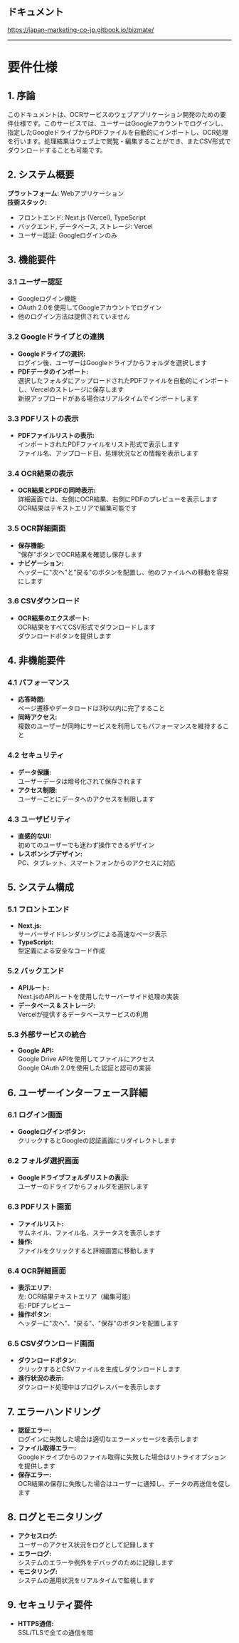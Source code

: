 ## ドキュメント
https://japan-marketing-co-jp.gitbook.io/bizmate/

---

# 要件仕様

## 1. 序論
このドキュメントは、OCRサービスのウェブアプリケーション開発のための要件仕様です。このサービスでは、ユーザーはGoogleアカウントでログインし、指定したGoogleドライブからPDFファイルを自動的にインポートし、OCR処理を行います。処理結果はウェブ上で閲覧・編集することができ、またCSV形式でダウンロードすることも可能です。

## 2. システム概要
**プラットフォーム:** Webアプリケーション  
**技術スタック:**  
- フロントエンド: Next.js (Vercel), TypeScript
- バックエンド, データベース, ストレージ: Vercel
- ユーザー認証: Googleログインのみ

## 3. 機能要件

### 3.1 ユーザー認証
- Googleログイン機能
- OAuth 2.0を使用してGoogleアカウントでログイン
- 他のログイン方法は提供されていません

### 3.2 Googleドライブとの連携
- **Googleドライブの選択:**  
  ログイン後、ユーザーはGoogleドライブからフォルダを選択します
- **PDFデータのインポート:**  
  選択したフォルダにアップロードされたPDFファイルを自動的にインポートし、Vercelのストレージに保存します  
  新規アップロードがある場合はリアルタイムでインポートします

### 3.3 PDFリストの表示
- **PDFファイルリストの表示:**  
  インポートされたPDFファイルをリスト形式で表示します  
  ファイル名、アップロード日、処理状況などの情報を表示します

### 3.4 OCR結果の表示
- **OCR結果とPDFの同時表示:**  
  詳細画面では、左側にOCR結果、右側にPDFのプレビューを表示します  
  OCR結果はテキストエリアで編集可能です

### 3.5 OCR詳細画面
- **保存機能:**  
  "保存"ボタンでOCR結果を確認し保存します
- **ナビゲーション:**  
  ヘッダーに"次へ"と"戻る"のボタンを配置し、他のファイルへの移動を容易にします

### 3.6 CSVダウンロード
- **OCR結果のエクスポート:**  
  OCR結果をすべてCSV形式でダウンロードします  
  ダウンロードボタンを提供します

## 4. 非機能要件

### 4.1 パフォーマンス
- **応答時間:**  
  ページ遷移やデータロードは3秒以内に完了すること
- **同時アクセス:**  
  複数のユーザーが同時にサービスを利用してもパフォーマンスを維持すること

### 4.2 セキュリティ
- **データ保護:**  
  ユーザーデータは暗号化されて保存されます
- **アクセス制限:**  
  ユーザーごとにデータへのアクセスを制限します

### 4.3 ユーザビリティ
- **直感的なUI:**  
  初めてのユーザーでも迷わず操作できるデザイン
- **レスポンシブデザイン:**  
  PC、タブレット、スマートフォンからのアクセスに対応

## 5. システム構成

### 5.1 フロントエンド
- **Next.js:**  
  サーバーサイドレンダリングによる高速なページ表示
- **TypeScript:**  
  型定義による安全なコード作成

### 5.2 バックエンド
- **APIルート:**  
  Next.jsのAPIルートを使用したサーバーサイド処理の実装
- **データベース & ストレージ:**  
  Vercelが提供するデータベースサービスの利用

### 5.3 外部サービスの統合
- **Google API:**  
  Google Drive APIを使用してファイルにアクセス  
  Google OAuth 2.0を使用した認証と認可の実装

## 6. ユーザーインターフェース詳細

### 6.1 ログイン画面
- **Googleログインボタン:**  
  クリックするとGoogleの認証画面にリダイレクトします

### 6.2 フォルダ選択画面
- **Googleドライブフォルダリストの表示:**  
  ユーザーのドライブからフォルダを選択します

### 6.3 PDFリスト画面
- **ファイルリスト:**  
  サムネイル、ファイル名、ステータスを表示します
- **操作:**  
  ファイルをクリックすると詳細画面に移動します

### 6.4 OCR詳細画面
- **表示エリア:**  
  左: OCR結果テキストエリア（編集可能）  
  右: PDFプレビュー
- **操作ボタン:**  
  ヘッダーに"次へ"、"戻る"、"保存"のボタンを配置します

### 6.5 CSVダウンロード画面
- **ダウンロードボタン:**  
  クリックするとCSVファイルを生成しダウンロードします
- **進行状況の表示:**  
  ダウンロード処理中はプログレスバーを表示します

## 7. エラーハンドリング
- **認証エラー:**  
  ログインに失敗した場合は適切なエラーメッセージを表示します
- **ファイル取得エラー:**  
  Googleドライブからのファイル取得に失敗した場合はリトライオプションを提供します
- **保存エラー:**  
  OCR結果の保存に失敗した場合はユーザーに通知し、データの再送信を促します

## 8. ログとモニタリング
- **アクセスログ:**  
  ユーザーのアクセス状況をログとして記録します
- **エラーログ:**  
  システムのエラーや例外をデバッグのために記録します
- **モニタリング:**  
  システムの運用状況をリアルタイムで監視します

## 9. セキュリティ要件
- **HTTPS通信:**  
  SSL/TLSで全ての通信を暗
